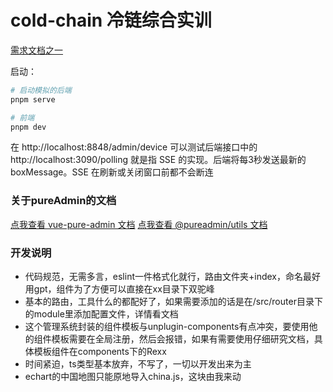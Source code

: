 # cold-chain 冷链综合实训

[需求文档之一](https://kdocs.cn/l/cbcQiFxOf7pp)

启动：

```bash
# 启动模拟的后端
pnpm serve

# 前端
pnpm dev
```

在 http://localhost:8848/admin/device 可以测试后端接口中的 http://localhost:3090/polling 就是指 SSE 的实现。后端将每3秒发送最新的 boxMessage。SSE 在刷新或关闭窗口前都不会断连

### 关于pureAdmin的文档

[点我查看 vue-pure-admin 文档](https://pure-admin.github.io/pure-admin-doc)
[点我查看 @pureadmin/utils 文档](https://pure-admin-utils.netlify.app)

### 开发说明

-   代码规范，无需多言，eslint一件格式化就行，路由文件夹+index，命名最好用gpt，组件为了方便可以直接在xx目录下双驼峰
-   基本的路由，工具什么的都配好了，如果需要添加的话是在/src/router目录下的module里添加配置文件，详情看文档
-   这个管理系统封装的组件模板与unplugin-components有点冲突，要使用他的组件模板需要在全局注册，然后会报错，如果有需要使用仔细研究文档，具体模板组件在components下的Rexx
-   时间紧迫，ts类型基本放弃，不写了，一切以开发出来为主
-   echart的中国地图只能原地导入china.js，这块由我来动
